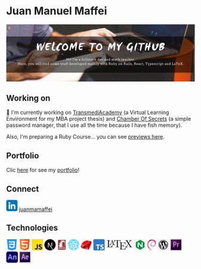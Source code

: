 # Juan Manuel Maffei

![image](./images/ghbanner.png)

## Working on

🔭 I'm currently working on [TransmediAcademy](https://github.com/juanmamaffei/transmediAcademy) (a Virtual Learning Environment for my MBA project thesis) and [Chamber Of Secrets](https://github.com/juanmamaffei/chamber_of_secrets) (a simple password manager, that I use all the time because I have fish memory).

Also, I'm preparing a Ruby Course... you can see [previews here](https://www.youtube.com/channel/UCzBUFrutEKAkIxWZedqXn1w/videos).

## Portfolio

Clic [here](https://portfolio-37vngl7yc-juanmamaffei.vercel.app/) for see my [portfolio](https://portfolio-37vngl7yc-juanmamaffei.vercel.app/)!

## Connect

<img src="./images/linkedin.png" height="30px" /> [juanmamaffei](https://www.linkedin.com/in/juanmamaffei/)

## Technologies

<img src="./images/css.png" height="30px" />
<img src="./images/html.png" height="30px" />
<img src="./images/js.png" height="30px" />
<img src="./images/next.png" height="30px" />
<img src="./images/rails.jpeg" height="30px" />
<img src="./images/react.png" height="30px" />
<img src="./images/ruby.png" height="30px" />
<img src="./images/typescript.png" height="30px" />
<img src="./images/latex.png" height="30px" />
<img src="./images/nginx.jpg" height="30px" />
<img src="./images/debian.png" height="30px" />
<img src="./images/wordpress.png" height="30px" />
<img src="./images/permiere.svg" height="30px" />
<img src="./images/animate.png" height="30px" />
<img src="./images/aftereffects.png" height="30px" />


<!--
### Hi there 👋


**juanmamaffei/juanmamaffei** is a ✨ _special_ ✨ repository because its `README.md` (this file) appears on your GitHub profile.

Here are some ideas to get you started:

- 🔭 I’m currently working on ...
- 🌱 I’m currently learning ...
- 👯 I’m looking to collaborate on ...
- 🤔 I’m looking for help with ...
- 💬 Ask me about ...
- 📫 How to reach me: ...
- 😄 Pronouns: ...
- ⚡ Fun fact: ...

https://www.linkedin.com/in/juanmamaffei/

https://jmmaffei.com

https://www.youtube.com/c/juanmamaffei


-->
